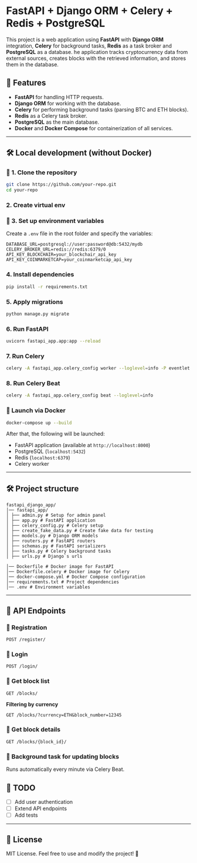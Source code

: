 # FastAPI + Django ORM + Celery + Redis + PostgreSQL

This project is a web application using **FastAPI** with **Django ORM** integration, **Celery** for 
background tasks, **Redis** as a task broker and **PostgreSQL** as a database. he application tracks
cryptocurrency data from external sources, creates blocks with the retrieved information, and stores
them in the database.

## 📌 Features
- **FastAPI** for handling HTTP requests.
- **Django ORM** for working with the database.
- **Celery** for performing background tasks (parsing BTC and ETH blocks).
- **Redis** as a Celery task broker.
- **PostgreSQL** as the main database.
- **Docker** and **Docker Compose** for containerization of all services.

---

## 🛠 Local development (without Docker)

### 🔹 1. Clone the repository
```sh
git clone https://github.com/your-repo.git
cd your-repo
```

### 2. Create virtual env

### 🔹 3. Set up environment variables
Create a `.env` file in the root folder and specify the variables:
```env
DATABASE_URL=postgresql://user:password@db:5432/mydb
CELERY_BROKER_URL=redis://redis:6379/0
API_KEY_BLOCKCHAIR=your_blockchair_api_key
API_KEY_COINMARKETCAP=your_coinmarketcap_api_key
```

### 4. Install dependencies
```sh
pip install -r requirements.txt
```

### 5. Apply migrations
```sh
python manage.py migrate
```

### 6. Run FastAPI
```sh
uvicorn fastapi_app.app:app --reload
```

### 7. Run Celery
```sh
celery -A fastapi_app.celery_config worker --loglevel=info -P eventlet
```
### 8. Run Celery Beat
```sh
celery -A fastapi_app.celery_config beat --loglevel=info
```


### 🔹 Launch via Docker
```sh
docker-compose up --build
```
After that, the following will be launched:
- FastAPI application (available at `http://localhost:8000`)
- PostgreSQL (`localhost:5432`)
- Redis (`localhost:6379`)
- Celery worker

---

## 🛠 Project structure
```
fastapi_django_app/
│── fastapi_app/
│ ├── admin.py # Setup for admin panel
│ ├── app.py # FastAPI application
│ ├── celery_config.py # Celery setup
│ ├── create_fake_data.py # Create fake data for testing
│ ├── models.py # Django ORM models
│ ├── routers.py # FastAPI routers 
│ ├── schemas.py # FastAPI serializers
│ ├── tasks.py # Celery background tasks
│ ├── urls.py # Django`s urls

│── Dockerfile # Docker image for FastAPI
│── Dockerfile.celery # Docker image for Celery
│── docker-compose.yml # Docker Compose configuration
│── requirements.txt # Project dependencies
│── .env # Environment variables
```

---

## 🚀 API Endpoints
### 🔹 Registration
```http
POST /register/
```
### 🔹 Login
```http
POST /login/
```

### 🔹 Get block list
```http
GET /blocks/
```
**Filtering by currency**
```http
GET /blocks/?currency=ETH&block_number=12345
```

### 🔹 Get block details
```http
GET /blocks/{block_id}/
```

### 🔹 Background task for updating blocks
Runs automatically every minute via Celery Beat.


## 📝 TODO
- [ ] Add user authentication
- [ ] Extend API endpoints
- [ ] Add tests

---

## 📜 License
MIT License. Feel free to use and modify the project! 🎉